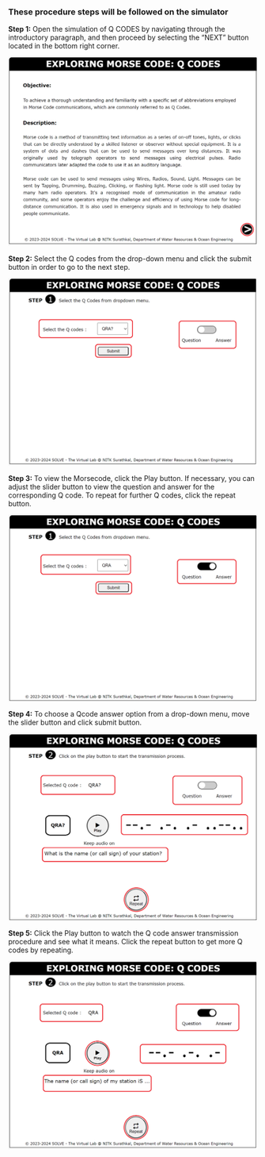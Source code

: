 ### These procedure steps will be followed on the simulator

**Step 1:** Open the simulation of Q CODES by navigating through the introductory paragraph, and then proceed by selecting the “NEXT” button located in the bottom right corner.

   ![Image 1](images/1.png)

**Step 2:** Select the Q codes from the drop-down menu and click the submit button in order to go to the next step.

   ![Image 2](images/2.png)

<!-- #### IF ALPHABETS SELECTED: -->

**Step 3:** To view the Morsecode, click the Play button. If necessary, you can adjust the slider button to view the question and answer for the corresponding Q code. To repeat for further Q codes, click the repeat button.

   ![Image 3](images/3.png)

**Step 4:** To choose a Qcode answer option from a drop-down menu, move the slider button and click submit button.

   ![Image 4](images/4.png)

**Step 5:** Click the Play button to watch the Q code answer transmission procedure and see what it means. Click the repeat button to get more Q codes by repeating.

   ![Image 5](images/5.png) 


